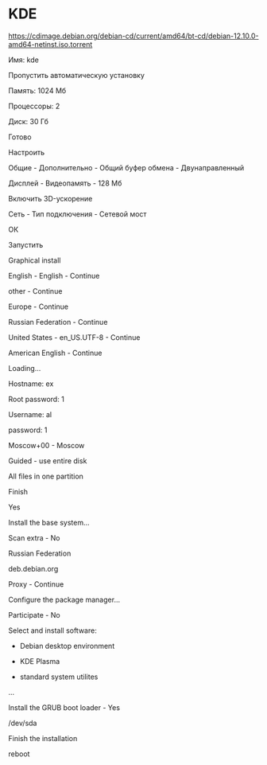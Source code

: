 # KDE

https://cdimage.debian.org/debian-cd/current/amd64/bt-cd/debian-12.10.0-amd64-netinst.iso.torrent

Имя: kde

Пропустить автоматическую установку

Память: 1024 Мб

Процессоры: 2

Диск: 30 Гб

Готово

Настроить

Общие - Дополнительно - Общий буфер обмена - Двунаправленный

Дисплей - Видеопамять - 128 Мб

Включить 3D-ускорение

Сеть - Тип подключения - Сетевой мост

ОК

Запустить

Graphical install

English - English - Continue

other - Continue

Europe - Continue

Russian Federation - Continue

United States - en_US.UTF-8 - Continue

American English - Continue

Loading...

Hostname: ex

Root password: 1

Username: al

password: 1

Moscow+00 - Moscow

Guided - use entire disk

All files in one partition

Finish

Yes

Install the base system...

Scan extra - No

Russian Federation

deb.debian.org

Proxy - Continue

Configure the package manager...

Participate - No

Select and install software:

- Debian desktop environment

- KDE Plasma

- standard system utilites

...

Install the GRUB boot loader - Yes

/dev/sda

Finish the installation

reboot









 
















